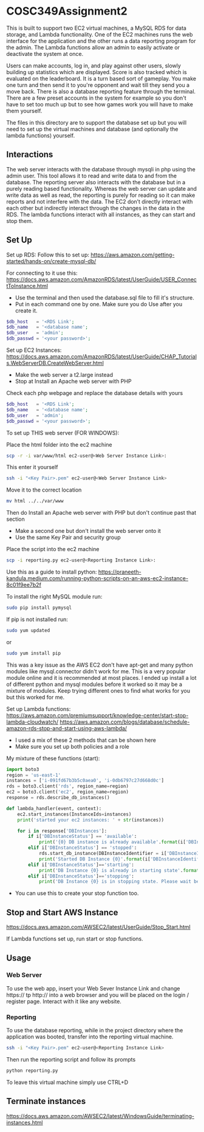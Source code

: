 # COSC349Assignment2

This is built to support two EC2 virtual machines, a MySQL RDS for data storage, and Lambda functionality. One of the EC2 machines runs the web interface for the application and the other runs a data reporting program for the admin. The Lambda functions allow an admin to easily activate or deactivate the system at once.

Users can make accounts, log in, and play against other users, slowly building up statistics which are displayed. Score is also tracked which is evaluated on the leaderboard. It is a turn based sort of gameplay. You make one turn and then send it to you're opponent and wait till they send you a move back. There is also a database reporting feature through the terminal. There are a few preset accounts in the system for example so you don't have to set too much up but to see how games work you will have to make them yourself.

The files in this directory are to support the database set up but you will need to set up the virtual machines and database (and optionally the lambda functions) yourself.

## Interactions
The web server interacts with the database through mysqli in php using the admin user. This tool allows it to read and write data to and from the database. The reporting server also interacts with the database but in a purely reading based functionality. Whereas the web server can update and write data as well as read, the reporting is purely for reading so it can make reports and not interfere with the data. The EC2 don’t directly interact with each other but indirectly interact through the changes in the data in the RDS. The lambda functions interact with all instances, as they can start and stop them.

## Set Up
Set up RDS:
Follow this to set up:
https://aws.amazon.com/getting-started/hands-on/create-mysql-db/

For connecting to it use this:
https://docs.aws.amazon.com/AmazonRDS/latest/UserGuide/USER_ConnectToInstance.html
- Use the terminal and then used the database.sql file to fill it's structure.
- Put in each command one by one. Make sure you do Use <database name> after you create it.

```PHP
$db_host   = '<RDS Link';
$db_name   = '<database name';
$db_user   = 'admin';
$db_passwd = '<your password>';
```

Set up EC2 Instances:
https://docs.aws.amazon.com/AmazonRDS/latest/UserGuide/CHAP_Tutorials.WebServerDB.CreateWebServer.html
- Make the web server a t2.large instead
- Stop at Install an Apache web server with PHP

Check each php webpage and replace the database details with yours

```PHP
$db_host   = '<RDS Link';
$db_name   = '<database name';
$db_user   = 'admin';
$db_passwd = '<your password>';
```

To set up THIS web server (FOR WINDOWS):

Place the html folder into the ec2 machine
```bash
scp -r -i var/www/html ec2-user@<Web Server Instance Link>:
```

This enter it yourself
```bash
ssh -i "<Key Pair>.pem" ec2-user@<Web Server Instance Link>
```

Move it to the correct location
```bash
mv html ../../var/www
```

Then do Install an Apache web server with PHP but don't continue past that section

- Make a second one but don't install the web server onto it
- Use the same Key Pair and security group

Place the script into the ec2 machine
```bash
scp -i reporting.py ec2-user@<Reporting Instance Link>:
```

Use this as a guide to install python:
https://praneeth-kandula.medium.com/running-python-scripts-on-an-aws-ec2-instance-8c01f9ee7b2f

To install the right MySQL module run:
```bash
sudo pip install pymysql
```

If pip is not installed run:
```bash
sudo yum updated
```
or
```bash
sudo yum install pip
```

This was a key issue as the AWS EC2 don't have apt-get and many python modules like mysql.connector didn't work for me. This is a very popular module online and it is recommended at most places. I ended up install a lot of different python and mysql modules before it worked so it may be a mixture of modules. Keep trying different ones to find what works for you but this worked for me. 

Set up Lambda functions:
https://aws.amazon.com/premiumsupport/knowledge-center/start-stop-lambda-cloudwatch/
https://aws.amazon.com/blogs/database/schedule-amazon-rds-stop-and-start-using-aws-lambda/

- I used a mix of these 2 methods that can be shown here
- Make sure you set up both policies and a role

My mixture of these functions (start):
```python
import boto3
region = 'us-east-1'
instances = ['i-091fd67b3b5c0aea0', 'i-0db6797c27d668d0c']
rds = boto3.client('rds', region_name=region)
ec2 = boto3.client('ec2', region_name=region)
response = rds.describe_db_instances()

def lambda_handler(event, context):
    ec2.start_instances(InstanceIds=instances)
    print('started your ec2 instances: ' + str(instances))

    for i in response['DBInstances']:
        if i['DBInstanceStatus'] == 'available':
            print('{0} DB instance is already available'.format(i['DBInstanceIdentifier']))
        elif i['DBInstanceStatus'] == 'stopped':
            rds.start_db_instance(DBInstanceIdentifier = i['DBInstanceIdentifier'])
            print('Started DB Instance {0}'.format(i['DBInstanceIdentifier']))
        elif i['DBInstanceStatus']=='starting':
            print('DB Instance {0} is already in starting state'.format(i['DBInstanceIdentifier']))
        elif i['DBInstanceStatus']=='stopping':
            print('DB Instance {0} is in stopping state. Please wait before starting'.format(i['DBInstanceIdentifier']))
```
- You can use this to create your stop function too.

## Stop and Start AWS Instance

https://docs.aws.amazon.com/AWSEC2/latest/UserGuide/Stop_Start.html

If Lambda functions set up, run start or stop functions.

## Usage
### Web Server
To use the web app, insert your Web Sever Instance Link and change https:// tp http:// into a web browser and you will be placed on the login / register page. Interact with it like any website.

### Reporting

To use the database reporting, while in the project directory where the application was booted, transfer into the reporting virtual machine.

```bash
ssh -i "<Key Pair>.pem" ec2-user@<Reporting Instance Link>
```

Then run the reporting script and follow its prompts

```bash
python reporting.py
```

To leave this virtual machine simply use CTRL+D

## Terminate instances

https://docs.aws.amazon.com/AWSEC2/latest/WindowsGuide/terminating-instances.html
